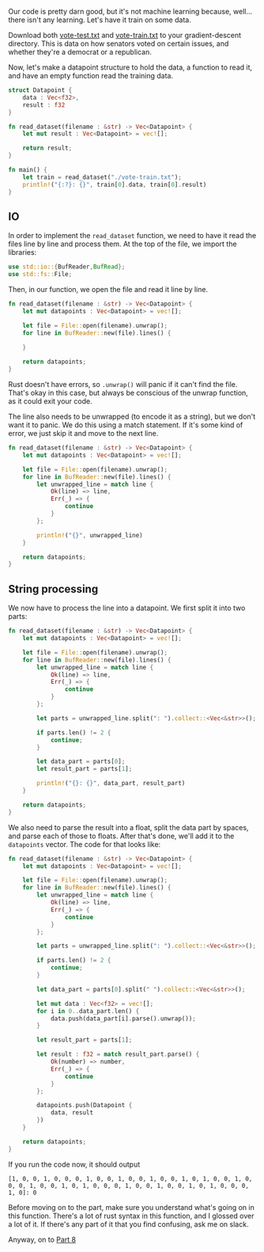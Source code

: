 
Our code is pretty darn good, but it's not machine learning because, well... there isn't any learning.
Let's have it train on some data.

Download both [vote-test.txt](gradient-descent/vote-test.txt) and [vote-train.txt](gradient-descent/vote-train.txt) to your gradient-descent directory.
This is data on how senators voted on certain issues, and whether they're a democrat or a republican.

Now, let's make a datapoint structure to hold the data, a function to read it, and have an empty function read the training data.
```rust
struct Datapoint {
    data : Vec<f32>,
    result : f32
}

fn read_dataset(filename : &str) -> Vec<Datapoint> {
    let mut result : Vec<Datapoint> = vec![];

    return result;
}

fn main() {
    let train = read_dataset("./vote-train.txt");
    println!("{:?}: {}", train[0].data, train[0].result)
}
```

## IO
In order to implement the `read_dataset` function, we need to have it read the files line by line and process them.
At the top of the file, we import the libraries:
```rust
use std::io::{BufReader,BufRead};
use std::fs::File;
```

Then, in our function, we open the file and read it line by line.
```rust
fn read_dataset(filename : &str) -> Vec<Datapoint> {
    let mut datapoints : Vec<Datapoint> = vec![];

    let file = File::open(filename).unwrap();
    for line in BufReader::new(file).lines() {
        
    }

    return datapoints;
}
```

Rust doesn't have errors, so `.unwrap()` will panic if it can't find the file.
That's okay in this case, but always be conscious of the unwrap function, as it could exit your code.

The line also needs to be unwrapped (to encode it as a string), but we don't want it to panic.
We do this using a match statement.
If it's some kind of error, we just skip it and move to the next line.

```rust
fn read_dataset(filename : &str) -> Vec<Datapoint> {
    let mut datapoints : Vec<Datapoint> = vec![];

    let file = File::open(filename).unwrap();
    for line in BufReader::new(file).lines() {
        let unwrapped_line = match line {
            Ok(line) => line,
            Err(_) => {
                continue
            }
        };

        println!("{}", unwrapped_line)
    }

    return datapoints;
}
```

## String processing
We now have to process the line into a datapoint.
We first split it into two parts:
```rust
fn read_dataset(filename : &str) -> Vec<Datapoint> {
    let mut datapoints : Vec<Datapoint> = vec![];

    let file = File::open(filename).unwrap();
    for line in BufReader::new(file).lines() {
        let unwrapped_line = match line {
            Ok(line) => line,
            Err(_) => {
                continue
            }
        };

        let parts = unwrapped_line.split(": ").collect::<Vec<&str>>();

        if parts.len() != 2 {
            continue;
        }

        let data_part = parts[0];
        let result_part = parts[1];

        println!("{}: {}", data_part, result_part)
    }

    return datapoints;
}
```

We also need to parse the result into a float, split the data part by spaces, and parse each of those to floats.
After that's done, we'll add it to the `datapoints` vector.
The code for that looks like:

```rust
fn read_dataset(filename : &str) -> Vec<Datapoint> {
    let mut datapoints : Vec<Datapoint> = vec![];

    let file = File::open(filename).unwrap();
    for line in BufReader::new(file).lines() {
        let unwrapped_line = match line {
            Ok(line) => line,
            Err(_) => {
                continue
            }
        };

        let parts = unwrapped_line.split(": ").collect::<Vec<&str>>();

        if parts.len() != 2 {
            continue;
        }

        let data_part = parts[0].split(" ").collect::<Vec<&str>>();

        let mut data : Vec<f32> = vec![];
        for i in 0..data_part.len() {
            data.push(data_part[i].parse().unwrap());
        }

        let result_part = parts[1];

        let result : f32 = match result_part.parse() {
            Ok(number) => number,
            Err(_) => {
                continue
            }
        };

        datapoints.push(Datapoint {
            data, result
        })
    }

    return datapoints;
}
```

If you run the code now, it should output
```text
[1, 0, 0, 1, 0, 0, 0, 1, 0, 0, 1, 0, 0, 1, 0, 0, 1, 0, 1, 0, 0, 1, 0, 0, 0, 1, 0, 0, 1, 0, 1, 0, 0, 0, 1, 0, 0, 1, 0, 0, 1, 0, 1, 0, 0, 0, 1, 0]: 0
```

Before moving on to the part, make sure you understand what's going on in this function.
There's a lot of rust syntax in this function, and I glossed over a lot of it.
If there's any part of it that you find confusing, ask me on slack.

Anyway, on to [Part 8](rust-08.md)
